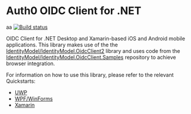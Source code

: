 # Auth0 OIDC Client for .NET
aa
[![Build status](https://dev.azure.com/Auth0SDK/Auth0%20OIDC%20Client.NET/_apis/build/status/Auth0%20OIDC%20Client.NET-.NET%20Desktop-CI)](https://dev.azure.com/Auth0SDK/Auth0%20OIDC%20Client.NET/_build/latest?definitionId=2)

OIDC Client for .NET Desktop and Xamarin-based iOS and Android mobile applications. This library makes use of the the [IdentityModel/IdentityModel.OidcClient2](https://github.com/IdentityModel/IdentityModel.OidcClient2) library and uses code from the [IdentityModel/IdentityModel.OidcClient.Samples](https://github.com/IdentityModel/IdentityModel.OidcClient.Samples) repository to achieve browser integration.

For information on how to use this library, please refer to the relevant Quickstarts:

* [UWP](https://auth0.com/docs/quickstart/native/windows-uwp-csharp)
* [WPF/WinForms](https://auth0.com/docs/quickstart/native/wpf-winforms)
* [Xamarin](https://auth0.com/docs/quickstart/native/xamarin)
